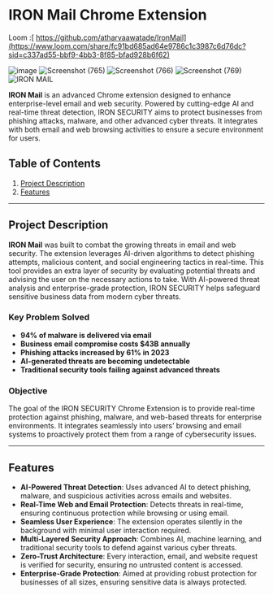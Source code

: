 # IRON Mail Chrome Extension
Loom :[ https://github.com/atharvaawatade/IronMail](https://www.loom.com/share/fc91bd685ad64e9786c1c3987c6d76dc?sid=c337ad55-bbf9-4bb3-8f85-bfad928b6f62)


![image](https://github.com/user-attachments/assets/16c5f88e-9135-44ed-9ce6-816f690fbb1f)
![Screenshot (765)](https://github.com/user-attachments/assets/1f2b0334-0e82-4d7c-812f-a8421195ae14)
![Screenshot (766)](https://github.com/user-attachments/assets/cab20b25-fc79-4915-861f-83b870806f48)
![Screenshot (769)](https://github.com/user-attachments/assets/f2c1a5ce-6962-4b1f-aedb-8416b9108e97)
![IRON MAIL](https://github.com/user-attachments/assets/79cb6b65-8ffe-4bf6-a510-3fda8953c4cc)





**IRON Mail** is an advanced Chrome extension designed to enhance enterprise-level email and web security. Powered by cutting-edge AI and real-time threat detection, IRON SECURITY aims to protect businesses from phishing attacks, malware, and other advanced cyber threats. It integrates with both email and web browsing activities to ensure a secure environment for users.

## Table of Contents
1. [Project Description](#project-description)
2. [Features](#features)
---

## Project Description

**IRON Mail** was built to combat the growing threats in email and web security. The extension leverages AI-driven algorithms to detect phishing attempts, malicious content, and social engineering tactics in real-time. This tool provides an extra layer of security by evaluating potential threats and advising the user on the necessary actions to take. With AI-powered threat analysis and enterprise-grade protection, IRON SECURITY helps safeguard sensitive business data from modern cyber threats.

### Key Problem Solved
- **94% of malware is delivered via email**  
- **Business email compromise costs $43B annually**  
- **Phishing attacks increased by 61% in 2023**  
- **AI-generated threats are becoming undetectable**  
- **Traditional security tools failing against advanced threats**

### Objective
The goal of the IRON SECURITY Chrome Extension is to provide real-time protection against phishing, malware, and web-based threats for enterprise environments. It integrates seamlessly into users’ browsing and email systems to proactively protect them from a range of cybersecurity issues.

---

## Features

- **AI-Powered Threat Detection**: Uses advanced AI to detect phishing, malware, and suspicious activities across emails and websites.
- **Real-Time Web and Email Protection**: Detects threats in real-time, ensuring continuous protection while browsing or using email.
- **Seamless User Experience**: The extension operates silently in the background with minimal user interaction required.
- **Multi-Layered Security Approach**: Combines AI, machine learning, and traditional security tools to defend against various cyber threats.
- **Zero-Trust Architecture**: Every interaction, email, and website request is verified for security, ensuring no untrusted content is accessed.
- **Enterprise-Grade Protection**: Aimed at providing robust protection for businesses of all sizes, ensuring sensitive data is always protected.
